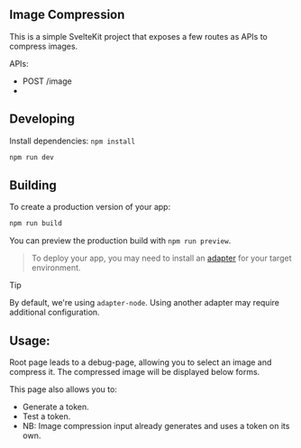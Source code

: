 ## Image Compression
This is a simple SvelteKit project that exposes a few routes as APIs to compress images. 

APIs:
- POST /image
- 

## Developing

Install dependencies: `npm install`

```bash
npm run dev
```

## Building

To create a production version of your app:

```bash
npm run build
```

You can preview the production build with `npm run preview`.

> To deploy your app, you may need to install an [adapter](https://svelte.dev/docs/kit/adapters) for your target environment.

> [!TIP]
> By default, we're using `adapter-node`. Using another adapter may require additional configuration.

## Usage:

Root page leads to a debug-page, allowing you to select an image and compress it. The compressed image will be displayed below forms.

This page also allows you to:
- Generate a token.
- Test a token.
- NB: Image compression input already generates and uses a token on its own.